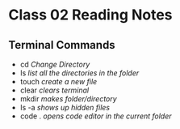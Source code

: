 # Class 02 Reading Notes #


## Terminal Commands
- cd *Change Directory*
- ls *list all the directories in the folder*
- touch *create a new file*
- clear *clears terminal*
- mkdir *makes folder/directory*
- ls -a *shows up hidden files*
- code . *opens code editor in the current folder*
